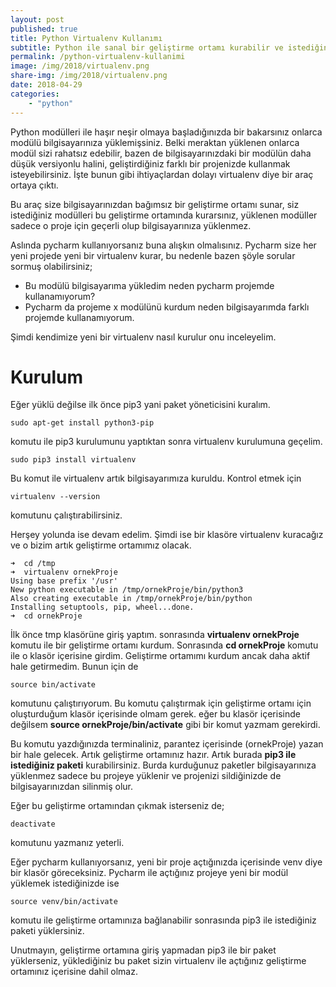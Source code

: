 ```yaml
---
layout: post
published: true
title: Python Virtualenv Kullanımı
subtitle: Python ile sanal bir geliştirme ortamı kurabilir ve istediğiniz modülleri bilgisayarınızdan bağımsız kullanabilirsiniz.
permalink: /python-virtualenv-kullanimi
image: /img/2018/virtualenv.png
share-img: /img/2018/virtualenv.png
date: 2018-04-29
categories:
    - "python"
---
```


Python modülleri ile haşır neşir olmaya başladığınızda bir bakarsınız onlarca modülü bilgisayarınıza yüklemişsiniz. Belki meraktan yüklenen onlarca modül sizi rahatsız edebilir, bazen de bilgisayarınızdaki bir modülün daha düşük versiyonlu halini, geliştirdiğiniz farklı bir projenizde kullanmak isteyebilirsiniz. İşte bunun gibi ihtiyaçlardan dolayı virtualenv diye bir araç ortaya çıktı.

Bu araç size bilgisayarınızdan bağımsız bir geliştirme ortamı sunar, siz istediğiniz modülleri bu geliştirme ortamında kurarsınız, yüklenen modüller sadece o proje için geçerli olup bilgisayarınıza yüklenmez.

Aslında pycharm kullanıyorsanız buna alışkın olmalısınız. Pycharm size her yeni projede yeni bir virtualenv kurar, bu nedenle bazen şöyle sorular sormuş olabilirsiniz;

- Bu modülü bilgisayarıma yükledim neden pycharm projemde kullanamıyorum?
- Pycharm da projeme x modülünü kurdum neden bilgisayarımda farklı projemde kullanamıyorum.

Şimdi kendimize yeni bir virtualenv nasıl kurulur onu inceleyelim.

# Kurulum

Eğer yüklü değilse ilk önce pip3 yani paket yöneticisini kuralım.

```
sudo apt-get install python3-pip
```
komutu ile pip3 kurulumunu yaptıktan sonra virtualenv kurulumuna geçelim.

```
sudo pip3 install virtualenv
```
Bu komut ile virtualenv artık bilgisayarımıza kuruldu. Kontrol etmek için

```
virtualenv --version
```
komutunu çalıştırabilirsiniz.

Herşey yolunda ise devam edelim. Şimdi ise bir klasöre virtualenv kuracağız ve o bizim artık geliştirme ortamımız olacak.

```
➜  cd /tmp
➜  virtualenv ornekProje  
Using base prefix '/usr'
New python executable in /tmp/ornekProje/bin/python3
Also creating executable in /tmp/ornekProje/bin/python
Installing setuptools, pip, wheel...done.
➜  cd ornekProje

```
İlk önce tmp klasörüne giriş yaptım. sonrasında **virtualenv ornekProje** komutu ile bir geliştirme ortamı kurdum. Sonrasında **cd ornekProje** komutu ile o klasör içerisine girdim. Geliştirme ortamımı kurdum ancak daha aktif hale getirmedim. Bunun için de

```
source bin/activate
```
komutunu çalıştırıyorum. Bu komutu çalıştırmak için geliştirme ortamı için oluşturduğum klasör içerisinde olmam gerek. eğer bu klasör içerisinde değilsem **source ornekProje/bin/activate** gibi bir komut yazmam gerekirdi.

Bu komutu yazdığınızda terminaliniz, parantez içerisinde (ornekProje) yazan bir hale gelecek. Artık geliştirme ortamınız hazır. Artık burada **pip3 ile istediğiniz paketi** kurabilirsiniz. Burda kurduğunuz paketler bilgisayarınıza yüklenmez sadece bu projeye yüklenir ve projenizi sildiğinizde de bilgisayarınızdan silinmiş olur.

Eğer bu geliştirme ortamından çıkmak isterseniz de;

```
deactivate
```
komutunu yazmanız yeterli.

Eğer pycharm kullanıyorsanız, yeni bir proje açtığınızda içerisinde venv diye bir klasör göreceksiniz. Pycharm ile açtığınız projeye yeni bir modül yüklemek istediğinizde ise

```
source venv/bin/activate
```

komutu ile geliştirme ortamınıza bağlanabilir sonrasında pip3 ile istediğiniz paketi yüklersiniz.

Unutmayın, geliştirme ortamına giriş yapmadan pip3 ile bir paket yüklerseniz, yüklediğiniz bu paket sizin virtualenv ile açtığınız geliştirme ortamınız içerisine dahil olmaz.
